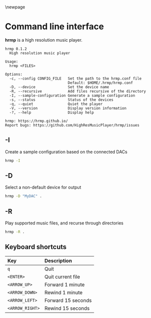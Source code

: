 \newpage

# Command line interface

**hrmp** is a high resolution music player.

```
hrmp 0.1.2
  High resolution music player

Usage:
  hrmp <FILES>

Options:
  -c, --config CONFIG_FILE   Set the path to the hrmp.conf file
                             Default: $HOME/.hrmp/hrmp.conf
  -D, --device               Set the device name
  -R, --recursive            Add files recursive of the directory
  -I, --sample-configuration Generate a sample configuration
  -s, --status               Status of the devices
  -q, --quiet                Quiet the player
  -V, --version              Display version information
  -?, --help                 Display help

hrmp: https://hrmp.github.io/
Report bugs: https://github.com/HighResMusicPlayer/hrmp/issues
```

## -I

Create a sample configuration based on the connected DACs


```sh
hrmp -I
```

## -D

Select a non-default device for output

```sh
hrmp -D "MyDAC" .
```

## -R

Play supported music files, and recurse through directories

```sh
hrmp -R .
```

## Keyboard shortcuts

| Key             | Description       |
| :-------------- | :----------------- |
| `q`             | Quit               |
| `<ENTER>`       | Quit current file  |
| `<ARROW_UP>`    | Forward 1 minute   |
| `<ARROW_DOWN>`  | Rewind 1 minute    |
| `<ARROW_LEFT>`  | Forward 15 seconds |
| `<ARROW_RIGHT>` | Rewind 15 seconds  |
